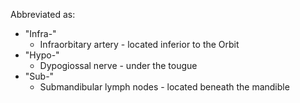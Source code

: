 Abbreviated as:
- "Infra-"
	- Infraorbitary artery - located inferior to the Orbit
- "Hypo-"
	- Dypogiossal nerve - under the tougue
- "Sub-"
	- Submandibular lymph nodes - located beneath the mandible
